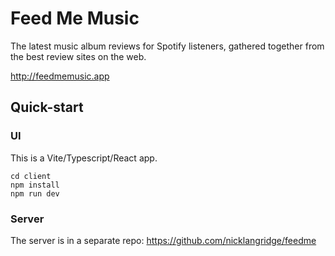 # Feed Me Music

The latest music album reviews for Spotify listeners, gathered together from the best review sites on the web.

http://feedmemusic.app

## Quick-start

### UI

This is a Vite/Typescript/React app.

```
cd client
npm install
npm run dev
```

### Server

The server is in a separate repo: https://github.com/nicklangridge/feedme